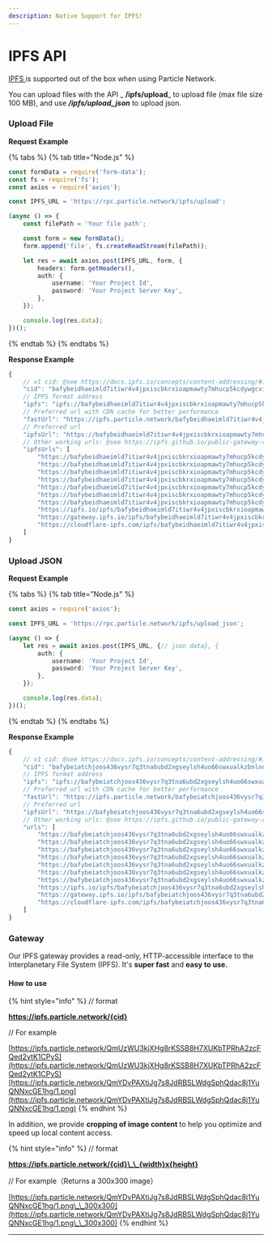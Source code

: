 ```yaml
---
description: Native Support for IPFS!
---
```


# IPFS API

[IPFS ](https://ipfs.io)is supported out of the box when using Particle Network.

You can upload files with the API _ **/ipfs/upload**_ to upload file (max file size 100 MB), and use _**/ipfs/upload\_json**_ to upload json.

### Upload File

**Request Example**

{% tabs %}
{% tab title="Node.js" %}
```typescript
const formData = require('form-data');
const fs = require('fs');
const axios = require('axios');

const IPFS_URL = 'https://rpc.particle.network/ipfs/upload';

(async () => {
    const filePath = 'Your file path';

    const form = new formData();
    form.append('file', fs.createReadStream(filePath));

    let res = await axios.post(IPFS_URL, form, {
        headers: form.getHeaders(),
        auth: {
            username: 'Your Project Id',
            password: 'Your Project Server Key',
        },
    });

    console.log(res.data);
})();
```
{% endtab %}
{% endtabs %}

**Response Example**

```typescript
{
    // v1 cid: @see https://docs.ipfs.io/concepts/content-addressing/#identifier-formats
    "cid": "bafybeidhaeimld7itiwr4v4jpxiscbkrxioapmawty7mhucp5kcdywgcvi",
    // IPFS format address
    "ipfs": "ipfs://bafybeidhaeimld7itiwr4v4jpxiscbkrxioapmawty7mhucp5kcdywgcvi",
    // Preferred url with CDN cache for better performance
    "fastUrl": "https://ipfs.particle.network/bafybeidhaeimld7itiwr4v4jpxiscbkrxioapmawty7mhucp5kcdywgcvi",
    // Preferred url
    "ipfsUrl": "https://bafybeidhaeimld7itiwr4v4jpxiscbkrxioapmawty7mhucp5kcdywgcvi.ipfs.nftstorage.link",
    // Other working urls: @see https://ipfs.github.io/public-gateway-checker/
    "ipfsUrls": [
        "https://bafybeidhaeimld7itiwr4v4jpxiscbkrxioapmawty7mhucp5kcdywgcvi.ipfs.nftstorage.link",
        "https://bafybeidhaeimld7itiwr4v4jpxiscbkrxioapmawty7mhucp5kcdywgcvi.ipfs.dweb.link",
        "https://bafybeidhaeimld7itiwr4v4jpxiscbkrxioapmawty7mhucp5kcdywgcvi.ipfs.infura-ipfs.io",
        "https://bafybeidhaeimld7itiwr4v4jpxiscbkrxioapmawty7mhucp5kcdywgcvi.ipfs.4everland.io",
        "https://bafybeidhaeimld7itiwr4v4jpxiscbkrxioapmawty7mhucp5kcdywgcvi.ipfs.cf-ipfs.com",
        "https://bafybeidhaeimld7itiwr4v4jpxiscbkrxioapmawty7mhucp5kcdywgcvi.ipfs.ipfs-gateway.cloud",
        "https://bafybeidhaeimld7itiwr4v4jpxiscbkrxioapmawty7mhucp5kcdywgcvi.ipfs.storry.tv",
        "https://ipfs.io/ipfs/bafybeidhaeimld7itiwr4v4jpxiscbkrxioapmawty7mhucp5kcdywgcvi",
        "https://gateway.ipfs.io/ipfs/bafybeidhaeimld7itiwr4v4jpxiscbkrxioapmawty7mhucp5kcdywgcvi",
        "https://cloudflare-ipfs.com/ipfs/bafybeidhaeimld7itiwr4v4jpxiscbkrxioapmawty7mhucp5kcdywgcvi"
    ]
}
```

### Upload JSON

**Request Example**

{% tabs %}
{% tab title="Node.js" %}
```typescript
const axios = require('axios');

const IPFS_URL = 'https://rpc.particle.network/ipfs/upload_json';

(async () => {
    let res = await axios.post(IPFS_URL, {// json data}, {
        auth: {
            username: 'Your Project Id',
            password: 'Your Project Server Key',
        },
    });

    console.log(res.data);
})();
```
{% endtab %}
{% endtabs %}

**Response Example**

```typescript
{
    // v1 cid: @see https://docs.ipfs.io/concepts/content-addressing/#identifier-formats
    "cid": "bafybeiatchjoos436vysr7q3tna6ubd2xgseylsh4uo66swxualkzbnlnq",
    // IPFS format address
    "ipfs": "ipfs://bafybeiatchjoos436vysr7q3tna6ubd2xgseylsh4uo66swxualkzbnlnq",
    // Preferred url with CDN cache for better performance
    "fastUrl": "https://ipfs.particle.network/bafybeiatchjoos436vysr7q3tna6ubd2xgseylsh4uo66swxualkzbnlnq",
    // Preferred url
    "ipfsUrl": "https://bafybeiatchjoos436vysr7q3tna6ubd2xgseylsh4uo66swxualkzbnlnq.ipfs.nftstorage.link",
    // Other working urls: @see https://ipfs.github.io/public-gateway-checker/
    "urls": [
        "https://bafybeiatchjoos436vysr7q3tna6ubd2xgseylsh4uo66swxualkzbnlnq.ipfs.nftstorage.link",
        "https://bafybeiatchjoos436vysr7q3tna6ubd2xgseylsh4uo66swxualkzbnlnq.ipfs.dweb.link",
        "https://bafybeiatchjoos436vysr7q3tna6ubd2xgseylsh4uo66swxualkzbnlnq.ipfs.infura-ipfs.io",
        "https://bafybeiatchjoos436vysr7q3tna6ubd2xgseylsh4uo66swxualkzbnlnq.ipfs.4everland.io",
        "https://bafybeiatchjoos436vysr7q3tna6ubd2xgseylsh4uo66swxualkzbnlnq.ipfs.cf-ipfs.com",
        "https://bafybeiatchjoos436vysr7q3tna6ubd2xgseylsh4uo66swxualkzbnlnq.ipfs.ipfs-gateway.cloud",
        "https://bafybeiatchjoos436vysr7q3tna6ubd2xgseylsh4uo66swxualkzbnlnq.ipfs.storry.tv",
        "https://ipfs.io/ipfs/bafybeiatchjoos436vysr7q3tna6ubd2xgseylsh4uo66swxualkzbnlnq",
        "https://gateway.ipfs.io/ipfs/bafybeiatchjoos436vysr7q3tna6ubd2xgseylsh4uo66swxualkzbnlnq",
        "https://cloudflare-ipfs.com/ipfs/bafybeiatchjoos436vysr7q3tna6ubd2xgseylsh4uo66swxualkzbnlnq"
    ]
}
```

### Gateway

Our IPFS gateway provides a read-only, HTTP-accessible interface to the Interplanetary File System (IPFS). It's **super fast** and **easy to use.**

#### How to use

{% hint style="info" %}
// format

**https://ipfs.particle.network/{cid}**



// For example

[https://ipfs.particle.network/QmUzWU3kjXHg8rKSSB8H7XUKbTPRhA2zcFQed2ytK1CPyS](https://ipfs.particle.network/QmUzWU3kjXHg8rKSSB8H7XUKbTPRhA2zcFQed2ytK1CPyS)[https://ipfs.particle.network/QmYDvPAXtiJg7s8JdRBSLWdgSphQdac8j1YuQNNxcGE1hg/1.png](https://ipfs.particle.network/QmYDvPAXtiJg7s8JdRBSLWdgSphQdac8j1YuQNNxcGE1hg/1.png)
{% endhint %}

In addition, we provide **cropping of image content** to help you optimize and speed up local content access.

{% hint style="info" %}
// format

**https://ipfs.particle.network/{cid}\_\_{width}x{height}**



// For example（Returns a 300x300 image）

[https://ipfs.particle.network/QmYDvPAXtiJg7s8JdRBSLWdgSphQdac8j1YuQNNxcGE1hg/1.png\_\_300x300](https://ipfs.particle.network/QmYDvPAXtiJg7s8JdRBSLWdgSphQdac8j1YuQNNxcGE1hg/1.png\_\_300x300)
{% endhint %}

****

